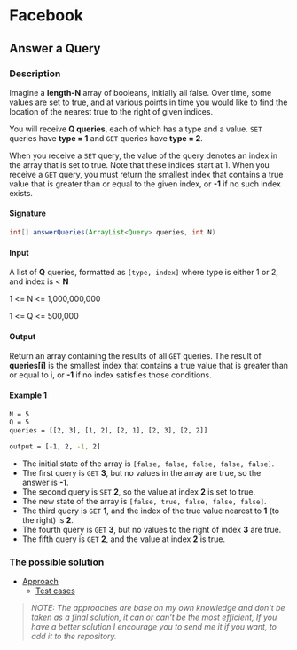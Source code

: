 # Facebook

## Answer a Query

### Description
Imagine a **length-N** array of booleans, initially all false. Over time, some values are set to true, and at various points in time you would like to find the location of the nearest true to the right of given indices.

You will receive **Q queries**, each of which has a type and a value. `SET` queries have **type = 1** and `GET` queries have **type = 2**.

When you receive a `SET` query, the value of the query denotes an index in the array that is set to true. Note that these indices start at 1. When you receive a `GET` query, you must return the smallest index that contains a true value that is greater than or equal to the given index, or **-1** if no such index exists.

#### Signature

```java
int[] answerQueries(ArrayList<Query> queries, int N)
```

#### Input

A list of **Q** queries, formatted as `[type, index]` where type is either 1 or 2, and index is < **N**

1 <= N <= 1,000,000,000

1 <= Q <= 500,000

#### Output

Return an array containing the results of all `GET` queries. The result of **queries[i]** is the smallest index that contains a true value that is greater than or equal to i, or **-1** if no index satisfies those conditions.

#### Example 1
```bash
N = 5
Q = 5
queries = [[2, 3], [1, 2], [2, 1], [2, 3], [2, 2]]

output = [-1, 2, -1, 2]
````

* The initial state of the array is `[false, false, false, false, false]`.
* The first query is `GET` **3**, but no values in the array are true, so the answer is **-1**.
* The second query is `SET` **2**, so the value at index **2** is set to true.
* The new state of the array is `[false, true, false, false, false]`.
* The third query is `GET` **1**, and the index of the true value nearest to **1** (to the right) is **2**.
* The fourth query is `GET` **3**, but no values to the right of index **3** are true.
* The fifth query is `GET` **2**, and the value at index **2** is true.

### The possible solution

* [Approach](RotationalCipher.java)
  * [Test cases](../../../../../../test/java/facebook/interviewpreparation/strings/rotationalcipher/RotationalCipherTest.java)

> *NOTE: The approaches are base on my own knowledge and don't be taken as a final solution, it can or can't be the most efficient, If you have a better solution I encourage you to send me it if you want, to add it to the repository.*